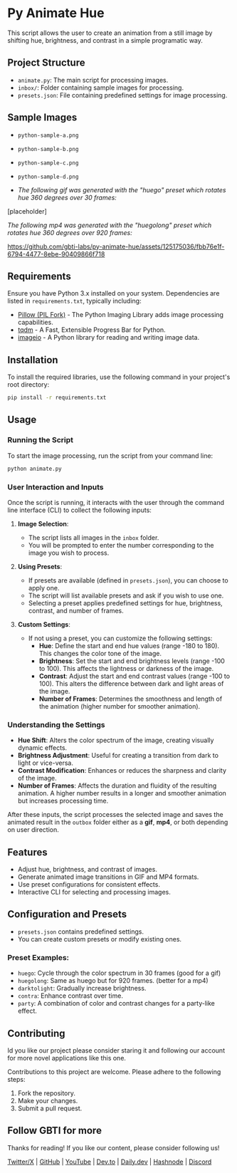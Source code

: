 # Py Animate Hue

This script allows the user to create an animation from a still image by shifting hue, brightness, and contrast in a simple programatic way.

## Project Structure
- `animate.py`: The main script for processing images.
- `inbox/`: Folder containing sample images for processing.
- `presets.json`: File containing predefined settings for image processing.

## Sample Images
- `python-sample-a.png`
- `python-sample-b.png`
- `python-sample-c.png`
- `python-sample-d.png`

- _The following gif was generated with the "huego" preset which rotates hue 360 degrees over 30 frames:_

[placeholder]

_The following mp4 was generated with the "huegolong" preset which rotates hue 360 degrees over 920 frames:_

https://github.com/gbti-labs/py-animate-hue/assets/125175036/fbb76e1f-6794-4477-8ebe-90409866f718


## Requirements
Ensure you have Python 3.x installed on your system. Dependencies are listed in `requirements.txt`, typically including:
- [Pillow (PIL Fork)](https://python-pillow.org/) - The Python Imaging Library adds image processing capabilities.
- [tqdm](https://github.com/tqdm/tqdm) - A Fast, Extensible Progress Bar for Python.
- [imageio](https://imageio.github.io/) - A Python library for reading and writing image data.

## Installation
To install the required libraries, use the following command in your project's root directory:
```bash
pip install -r requirements.txt
```

## Usage

### Running the Script
To start the image processing, run the script from your command line:
```bash
python animate.py
```

### User Interaction and Inputs
Once the script is running, it interacts with the user through the command line interface (CLI) to collect the following inputs:

1. **Image Selection**:
   - The script lists all images in the `inbox` folder.
   - You will be prompted to enter the number corresponding to the image you wish to process.

2. **Using Presets**:
   - If presets are available (defined in `presets.json`), you can choose to apply one.
   - The script will list available presets and ask if you wish to use one.
   - Selecting a preset applies predefined settings for hue, brightness, contrast, and number of frames.

3. **Custom Settings**:
   - If not using a preset, you can customize the following settings:
      - **Hue**: Define the start and end hue values (range -180 to 180). This changes the color tone of the image.
      - **Brightness**: Set the start and end brightness levels (range -100 to 100). This affects the lightness or darkness of the image.
      - **Contrast**: Adjust the start and end contrast values (range -100 to 100). This alters the difference between dark and light areas of the image.
      - **Number of Frames**: Determines the smoothness and length of the animation (higher number for smoother animation).

### Understanding the Settings
- **Hue Shift**: Alters the color spectrum of the image, creating visually dynamic effects.
- **Brightness Adjustment**: Useful for creating a transition from dark to light or vice-versa.
- **Contrast Modification**: Enhances or reduces the sharpness and clarity of the image.
- **Number of Frames**: Affects the duration and fluidity of the resulting animation. A higher number results in a longer and smoother animation but increases processing time.

After these inputs, the script processes the selected image and saves the animated result in the `outbox` folder either as a **gif**, **mp4**, or both depending on user direction.

## Features
- Adjust hue, brightness, and contrast of images.
- Generate animated image transitions in GIF and MP4 formats.
- Use preset configurations for consistent effects.
- Interactive CLI for selecting and processing images.

## Configuration and Presets
- `presets.json` contains predefined settings.
- You can create custom presets or modify existing ones.

### Preset Examples:
- `huego`: Cycle through the color spectrum in 30 frames (good for a gif)
- `huegolong`: Same as huego but for 920 frames. (better for a mp4)
- `darktolight`: Gradually increase brightness.
- `contra`: Enhance contrast over time.
- `party`: A combination of color and contrast changes for a party-like effect.

## Contributing

Id you like our project please consider staring it and following our account for more novel applications like this one. 

Contributions to this project are welcome. Please adhere to the following steps:
1. Fork the repository.
2. Make your changes.
3. Submit a pull request.


## Follow GBTI for more

Thanks for reading! If you like our content, please consider following us!

[Twitter/X](https://twitter.com/gbtilabs) | [GitHub](https://github.com/gbti-labs) | [YouTube](https://www.youtube.com/channel/UCh4FjB6r4oWQW-QFiwqv-UA) | [Dev.to](https://dev.to/gbti) | [Daily.dev](https://dly.to/zfCriM6JfRF) | [Hashnode](https://gbti.hashnode.dev/) | [Discord](https://gbti.io)
